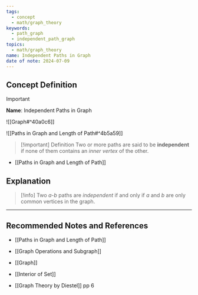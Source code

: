 ```yaml
---
tags:
  - concept
  - math/graph_theory
keywords:
  - path_graph
  - independent_path_graph
topics:
  - math/graph_theory
name: Independent Paths in Graph
date of note: 2024-07-09
---
```


## Concept Definition

>[!important]
>**Name**: Independent Paths in Graph

![[Graph#^40a0c6]]

![[Paths in Graph and Length of Path#^4b5a59]]


>[!important] Definition
>Two or more paths are said to be **independent** if none of them contains an *inner vertex* of the other.


- [[Paths in Graph and Length of Path]]



## Explanation

>[!info]
>Two $a$-$b$ paths are *independent* if and only if $a$ and $b$ are only common vertices in the graph.




-----------
##  Recommended Notes and References


- [[Paths in Graph and Length of Path]]
- [[Graph Operations and Subgraph]]
- [[Graph]]

- [[Interior of Set]]

- [[Graph Theory by Diestel]] pp 6